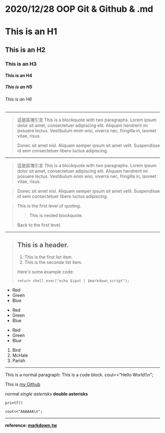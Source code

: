 # 2020/12/28 OOP Git & Github & .md

# This is an H1
## This is an H2
### This is an H3
#### This is an H4
##### This is an H5
###### This is an H6
- - -
> 這是區塊引言
> This is a blockquote with two paragraphs. Lorem ipsum dolor sit amet,
> consectetuer adipiscing elit. Aliquam hendrerit mi posuere lectus.
> Vestibulum enim wisi, viverra nec, fringilla in, laoreet vitae, risus.
>
> Donec sit amet nisl. Aliquam semper ipsum sit amet velit. Suspendisse
> id sem consectetuer libero luctus adipiscing.
*****
> 這是區塊引言
> This is a blockquote with two paragraphs. Lorem ipsum dolor sit amet,
consectetuer adipiscing elit. Aliquam hendrerit mi posuere lectus.
Vestibulum enim wisi, viverra nec, fringilla in, laoreet vitae, risus.

> Donec sit amet nisl. Aliquam semper ipsum sit amet velit. Suspendisse
id sem consectetuer libero luctus adipiscing.


> This is the first level of quoting.
> >  This is nested blockquote.
> 
> Back to the first level.

--------------
> ## This is a header.
>
> 1.   This is the first list item.
> 2.   This is the seconde list item.
> 
> Here's some example code:
> 
>     return shell_exec("echo $iput | $markdown_script");


* Red
* Green
* Blue

+ Red
+ Green
+ Blue

- Red
- Green
- Blue

1. Bird
2. McHale
3. Parish
***
This is a normal paragraph:
    This is a code block.
    cout<<"Hello World!\n";

This is [my Github](http://github.com/s1031432/ "s1031432")


normal
*single asterisks*
**double asterisks**

`
printf()
`

``
cout<<"AAAAAA\n";
``

---
**reference: [markdown.tw](https://markdown.tw/ "markdown.tw")**
